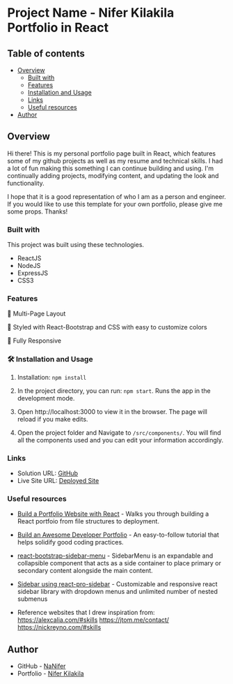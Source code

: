 # Project Name - Nifer Kilakila Portfolio in React

## Table of contents

- [Overview](#overview)
  - [Built with](#built-with)
  - [Features](#features)
  - [Installation and Usage](#installation-and-usage)
  - [Links](#links)
  - [Useful resources](#useful-resources)
- [Author](#author)

## Overview

Hi there! This is my personal portfolio page built in React, which features some of my github projects as well as my resume and technical skills.  I had a lot of fun making this something I can continue building and using. I'm continually adding projects, modifying content, and updating the look and functionality. 

I hope that it is a good representation of who I am as a person and engineer. If you would like to use this template for your own portfolio, please give me some props. Thanks!

### Built with

This project was built using these technologies.

- ReactJS
- NodeJS
- ExpressJS
- CSS3

### Features
  
📖 Multi-Page Layout
  
🎨 Styled with React-Bootstrap and CSS with easy to customize colors
  
📱 Fully Responsive

### 🛠 Installation and Usage

1. Installation: ```npm install```

2. In the project directory, you can run: ```npm start```. Runs the app in the development mode.

3. Open http://localhost:3000 to view it in the browser. The page will reload if you make edits.

4. Open the project folder and Navigate to ```/src/components/```. You will find all the components used and you can edit your information accordingly.


### Links

- Solution URL: [GitHub](https://github.com/NaNifer/Nifer-Kilakila-Portfolio-in-React)
- Live Site URL: [Deployed Site](https://nanifer.github.io/Nifer-Kilakila-Portfolio-in-React/)


### Useful resources

- [Build a Portfolio Website with React](https://www.freecodecamp.org/news/build-portfolio-website-react/) - Walks you through building a React portfoio from file structures to deployment.
- [Build an Awesome Developer Portfolio](https://levelup.gitconnected.com/build-an-awesome-developer-portfolio-website-using-react-667abd7bab4d) - An easy-to-follow tutorial that helps solidify good coding practices.
- [react-bootstrap-sidebar-menu](https://www.npmjs.com/package/react-bootstrap-sidebar-menu) - SidebarMenu is an expandable and collapsible component that acts as a side container to place primary or secondary content alongside the main content. 
- [Sidebar using react-pro-sidebar](https://github.com/azouaoui-med/react-pro-sidebar) - Customizable and responsive react sidebar library with dropdown menus and unlimited number of nested submenus

- Reference websites that I drew inspiration from: 
https://alexcalia.com/#skills
https://jtom.me/contact/
https://nickreyno.com/#skills


## Author

- GitHub - [NaNifer](https://github.com/NaNifer)
- Portfolio - [Nifer Kilakila](https://nanifer.github.io/Nifer-Kilakila-Portfolio-h2/)